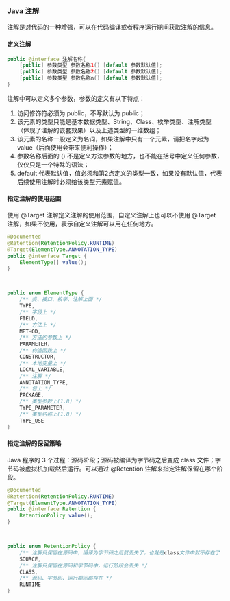 ### Java 注解

注解是对代码的一种增强，可以在代码编译或者程序运行期间获取注解的信息。



#### 定义注解

~~~java
public @interface 注解名称{
	[public] 参数类型 参数名称1() [default 参数默认值];
	[public] 参数类型 参数名称2() [default 参数默认值];
	[public] 参数类型 参数名称n() [default 参数默认值];
}
~~~

注解中可以定义多个参数，参数的定义有以下特点： 

1. 访问修饰符必须为 public，不写默认为 public；
2. 该元素的类型只能是基本数据类型、String、Class、枚举类型、注解类型（体现了注解的嵌套效果）以及上述类型的一维数组；
3. 该元素的名称一般定义为名词，如果注解中只有一个元素，请把名字起为 value（后面使用会带来便利操作）；
4. 参数名称后面的 () 不是定义方法参数的地方，也不能在括号中定义任何参数，仅仅只是一个特殊的语法；
5. default 代表默认值，值必须和第2点定义的类型一致，如果没有默认值，代表后续使用注解时必须给该类型元素赋值。



#### 指定注解的使用范围

使用 @Target 注解定义注解的使用范围，自定义注解上也可以不使用 @Target 注解，如果不使用，表示自定义注解可以用在任何地方。

~~~java
@Documented
@Retention(RetentionPolicy.RUNTIME)
@Target(ElementType.ANNOTATION_TYPE)
public @interface Target {
    ElementType[] value();
}



public enum ElementType {
    /** 类、接口、枚举、注解上面 */
	TYPE,
	/** 字段上 */
	FIELD,
	/** 方法上 */
	METHOD,
	/** 方法的参数上 */
	PARAMETER,
	/** 构造函数上 */
	CONSTRUCTOR,
	/** 本地变量上 */
	LOCAL_VARIABLE,
	/** 注解 */
	ANNOTATION_TYPE,
	/** 包上 */
	PACKAGE,
	/** 类型参数上(1.8) */
	TYPE_PARAMETER,
	/** 类型名称上(1.8) */
	TYPE_USE
}
~~~



#### 指定注解的保留策略

Java 程序的 3 个过程：源码阶段；源码被编译为字节码之后变成 class 文件；字节码被虚拟机加载然后运行。可以通过 @Retention 注解来指定注解保留在哪个阶段。

~~~java
@Documented
@Retention(RetentionPolicy.RUNTIME)
@Target(ElementType.ANNOTATION_TYPE)
public @interface Retention {
    RetentionPolicy value();
}



public enum RetentionPolicy {
	/** 注解只保留在源码中，编译为字节码之后就丢失了，也就是class文件中就不存在了 */
	SOURCE,
	/** 注解只保留在源码和字节码中，运行阶段会丢失 */
	CLASS,
	/** 源码、字节码、运行期间都存在 */
	RUNTIME
}
~~~

